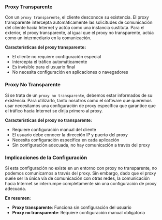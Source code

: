 ### Proxy Transparente

Con un `proxy transparente`, el cliente desconoce su existencia. El proxy transparente intercepta automáticamente las solicitudes de comunicación del cliente hacia Internet y actúa como una instancia sustituta. Para el exterior, el proxy transparente, al igual que el proxy no transparente, actúa como un intermediario en la comunicación.

**Características del proxy transparente:**
- El cliente no requiere configuración especial
- Intercepta el tráfico automáticamente
- Es invisible para el usuario final
- No necesita configuración en aplicaciones o navegadores

### Proxy No Transparente

Si se trata de un `proxy no transparente`, debemos estar informados de su existencia. Para utilizarlo, tanto nosotros como el software que queremos usar necesitamos una configuración de proxy específica que garantice que el tráfico hacia Internet se dirija primero al proxy. 

**Características del proxy no transparente:**
- Requiere configuración manual del cliente
- El usuario debe conocer la dirección IP y puerto del proxy
- Necesita configuración específica en cada aplicación
- Sin configuración adecuada, no hay comunicación a través del proxy

### Implicaciones de la Configuración

Si esta configuración no existe en un entorno con proxy no transparente, no podemos comunicarnos a través del proxy. Sin embargo, dado que el proxy suele ser la única vía de comunicación con otras redes, la comunicación hacia Internet se interrumpe completamente sin una configuración de proxy adecuada.

**En resumen:**
- **Proxy transparente**: Funciona sin configuración del usuario
- **Proxy no transparente**: Requiere configuración manual obligatoria